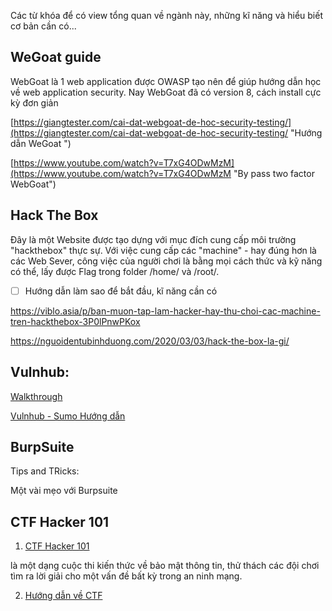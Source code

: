 Các từ khóa để có view tổng quan về ngành này, những kĩ năng và hiểu biết cơ bản cần có...


## WeGoat guide

WebGoat là 1 web application được OWASP tạo nên để giúp hướng dẫn học về web application security. Nay WebGoat đã có version 8, cách install cực kỳ đơn giản

[https://giangtester.com/cai-dat-webgoat-de-hoc-security-testing/](https://giangtester.com/cai-dat-webgoat-de-hoc-security-testing/ "Hướng dẫn WeGoat ")

[https://www.youtube.com/watch?v=T7xG4ODwMzM](https://www.youtube.com/watch?v=T7xG4ODwMzM "By pass two factor WebGoat")

## Hack The Box

Đây là một Website được tạo dựng với mục đích cung cấp môi trường "hackthebox" thực sự. Với việc cung cấp các "machine" - hay đúng hơn là các Web Sever, công việc của người chơi là bằng mọi cách thức và kỹ năng có thể, lấy được Flag trong folder /home/ và /root/.

- [ ] Hướng dẫn làm sao để bắt đầu, kĩ năng cần có

https://viblo.asia/p/ban-muon-tap-lam-hacker-hay-thu-choi-cac-machine-tren-hackthebox-3P0lPnwPKox

https://nguoidentubinhduong.com/2020/03/03/hack-the-box-la-gi/

## Vulnhub: 

[Walkthrough](https://viblo.asia/p/vulnhub-ctf-dc-3-walkthrough-cuoc-phieu-luu-ky-thu-gAm5yXeEldb)

[Vulnhub - Sumo Hướng dẫn](https://viblo.asia/p/write-up-vulnhub-sumo-kernel-exploit-RnB5pML7KPG)



## BurpSuite 

Tips and TRicks: 

Một vài mẹo với Burpsuite


## CTF Hacker 101 
1. [CTF Hacker 101](https://ctf.hacker101.com/)

 là một dạng cuộc thi kiến thức về bảo mật thông tin, thử thách các đội chơi tìm ra lời giải cho một vấn đề bất kỳ trong an ninh mạng.

 2. [Hướng dẫn về CTF](https://securitydaily.net/capture-the-flag-cuoc-choi-tri-tue-cua-hacker-va-cac-chuyen-gia-bao-mat/)
 